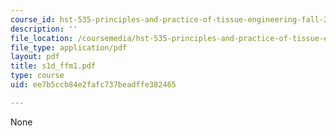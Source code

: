 ```yaml
---
course_id: hst-535-principles-and-practice-of-tissue-engineering-fall-2004
description: ''
file_location: /coursemedia/hst-535-principles-and-practice-of-tissue-engineering-fall-2004/ee7b5ccb84e2fafc737beadffe382465_s1d_ffm1.pdf
file_type: application/pdf
layout: pdf
title: s1d_ffm1.pdf
type: course
uid: ee7b5ccb84e2fafc737beadffe382465

---
```

None